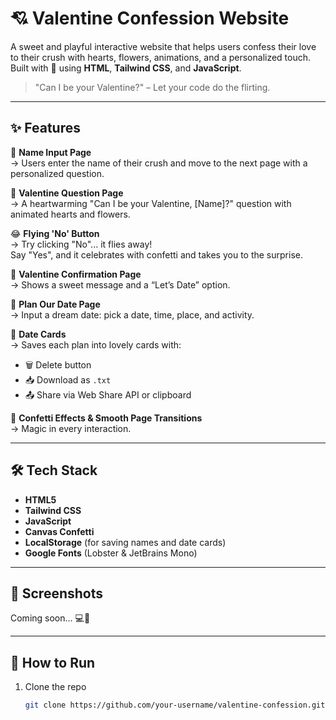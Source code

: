 # 💘 Valentine Confession Website

A sweet and playful interactive website that helps users confess their love to their crush with hearts, flowers, animations, and a personalized touch. Built with 💖 using **HTML**, **Tailwind CSS**, and **JavaScript**.

> "Can I be your Valentine?" – Let your code do the flirting.

---

## ✨ Features

🌸 **Name Input Page**  
→ Users enter the name of their crush and move to the next page with a personalized question.

💖 **Valentine Question Page**  
→ A heartwarming "Can I be your Valentine, [Name]?" question with animated hearts and flowers.

😂 **Flying 'No' Button**  
→ Try clicking "No"... it flies away!  
Say "Yes", and it celebrates with confetti and takes you to the surprise.

🌹 **Valentine Confirmation Page**  
→ Shows a sweet message and a “Let’s Date” option.

📅 **Plan Our Date Page**  
→ Input a dream date: pick a date, time, place, and activity.

📝 **Date Cards**  
→ Saves each plan into lovely cards with:
- 🗑️ Delete button  
- 📥 Download as `.txt`  
- 📤 Share via Web Share API or clipboard

🎉 **Confetti Effects & Smooth Page Transitions**  
→ Magic in every interaction.

---

## 🛠️ Tech Stack

- **HTML5**
- **Tailwind CSS**
- **JavaScript**
- **Canvas Confetti**
- **LocalStorage** (for saving names and date cards)
- **Google Fonts** (Lobster & JetBrains Mono)

---

## 📸 Screenshots

Coming soon... 💻🌸

---

## 🚀 How to Run

1. Clone the repo  
   ```bash
   git clone https://github.com/your-username/valentine-confession.git


